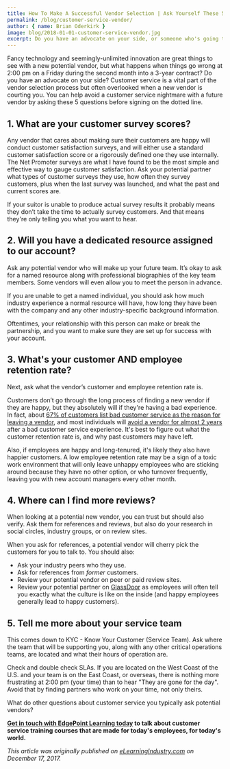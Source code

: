 ```yaml
---
title: How To Make A Successful Vendor Selection | Ask Yourself These 5 Customer Service Questions
permalink: /blog/customer-service-vendor/
author: { name: Brian Oderkirk }
image: blog/2018-01-01-customer-service-vendor.jpg
excerpt: Do you have an advocate on your side, or someone who's going to disappear at 2 PM on Friday afternoon? How to choose a vendor based on customer service standards.
---
```


Fancy technology and seemingly-unlimited innovation are great things to see with a new potential vendor, but what happens when things go wrong at 2:00 pm on a Friday during the second month into a 3-year contract? Do you have an advocate on your side? Customer service is a vital part of the vendor selection process but often overlooked when a new vendor is courting you. You can help avoid a customer service nightmare with a future vendor by asking these 5 questions before signing on the dotted line.

## 1. What are your customer survey scores?

Any vendor that cares about making sure their customers are happy will conduct customer satisfaction surveys, and will either use a standard customer satisfaction score or a rigorously defined one they use internally. The Net Promoter surveys are what I have found to be the most simple and effective way to gauge customer satisfaction. Ask your potential partner what types of customer surveys they use, how often they survey customers, plus when the last survey was launched, and what the past and current scores are.

If your suitor is unable to produce actual survey results it probably means they don’t take the time to actually survey customers. And that means they're only telling you what you want to hear.

## 2. Will you have a dedicated resource assigned to our account?

Ask any potential vendor who will make up your future team. It’s okay to ask for a named resource along with professional biographies of the key team members. Some vendors will even allow you to meet the person in advance.

If you are unable to get a named individual, you should ask how much industry experience a normal resource will have, how long they have been with the company and any other industry-specific background information.

Oftentimes, your relationship with this person can make or break the partnership, and you want to make sure they are set up for success with your account.

## 3. What's your customer AND employee retention rate?

Next, ask what the vendor’s customer and employee retention rate is.

Customers don’t go through the long process of finding a new vendor if they are happy, but they absolutely will if they're having a bad experience. In fact, about [67% of customers list bad customer service as the reason for leaving a vendor](https://www.getfeedback.com/blog/40-stats-churn-customer-satisfaction/?utm_campaign=elearningindustry.com&utm_source=%2Fmake-a-successful-vendor-selection-5-customer-service-questions-ask&utm_medium=link), and most individuals will [avoid a vendor for almost 2 years](https://www.zendesk.com/resources/the-impact-of-customer-service/?utm_campaign=elearningindustry.com&utm_source=%2Fmake-a-successful-vendor-selection-5-customer-service-questions-ask&utm_medium=link) after a bad customer service experience. It's best to figure out what the customer retention rate is, and why past customers may have left.

Also, if employees are happy and long-tenured, it's likely they also have happier customers. A low employee retention rate may be a sign of a toxic work environment that will only leave unhappy employees who are sticking around because they have no other option, or who turnover frequently, leaving you with new account managers every other month.

## 4. Where can I find more reviews?

When looking at a potential new vendor, you can trust but should also verify. Ask them for references and reviews, but also do your research in social circles, industry groups, or on review sites.

When you ask for references, a potential vendor will cherry pick the customers for you to talk to. You should also:

*  Ask your industry peers who they use.
*  Ask for references from <em>former</em> customers.
*  Review your potential vendor on peer or paid review sites.
*  Review your potential partner on [GlassDoor](https://www.glassdoor.com/Reviews/index.htm?utm_campaign=elearningindustry.com&utm_source=%2Fmake-a-successful-vendor-selection-5-customer-service-questions-ask&utm_medium=link) as employees will often tell you exactly what the culture is like on the inside (and happy employees generally lead to happy customers).

## 5. Tell me more about your service team

This comes down to KYC - Know Your Customer (Service Team). Ask where the team that will be supporting you, along with any other critical operations teams, are located and what their hours of operation are.

Check and double check SLAs. If you are located on the West Coast of the U.S. and your team is on the East Coast, or overseas, there is nothing more frustrating at 2:00 pm (your time) than to hear "They are gone for the day". Avoid that by finding partners who work on your time, not only theirs.

What do other questions about customer service you typically ask potential vendors?

<strong>[Get in touch with EdgePoint Learning today](/) to talk about customer service training courses that are made for today's employees, for today's world.</strong>

<em>This article was originally published on [eLearningIndustry.com](https://elearningindustry.com/make-a-successful-vendor-selection-5-customer-service-questions-ask) on December 17, 2017.</em>
